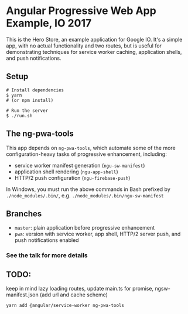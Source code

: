 # Angular Progressive Web App Example, IO 2017

This is the Hero Store, an example application for Google IO. It's a simple app, with no actual functionality and two routes, but is useful for demonstrating techniques for service worker caching, application shells, and push notifications.

## Setup

    # Install dependencies
    $ yarn
    # (or npm install)
    
    # Run the server
    $ ./run.sh

## The ng-pwa-tools

This app depends on `ng-pwa-tools`, which automate some of the more configuration-heavy tasks of progressive enhancement, including:

* service worker manifest generation (`ngu-sw-manifest`)
* application shell rendering (`ngu-app-shell`)
* HTTP/2 push configuration (`ngu-firebase-push`)

In Windows, you must run the above commands in Bash prefixed by `./node_modules/.bin/`, e.g. `./node_modules/.bin/ngu-sw-manifest`

## Branches

* `master`: plain application before progressive enhancement
* `pwa`: version with service worker, app shell, HTTP/2 server push, and push notifications enabled

### See the talk for more details

## TODO:
keep in mind lazy loading routes,
update main.ts for promise,
ngsw-manifest.json (add url and cache scheme)
```bash
yarn add @angular/service-worker ng-pwa-tools
```


